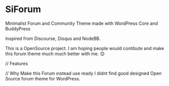 # SiForum
Minimalist Forum and Community Theme made with WordPress Core and BuddyPress

Inspired from Discourse, Disqus and NodeBB.

This is a OpenSource project. 
I am hoping people would contibute and make this forum theme much much better with me. 😊


// Features



// Why Make this Forum ınstead use ready
I didnt find good designed Open Source forum theme for WordPress.

